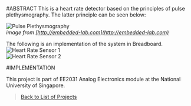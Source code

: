 #ABSTRACT
This is a heart rate detector based on the principles of pulse plethysmography. The latter principle can be seen below:  

![Pulse Plethysmography](http://embedded-lab.com/blog/wp-content/uploads/2012/08/ReflectancePPG.jpg)  
_image from [http://embedded-lab.com](http://embedded-lab.com)_


The following is an implementation of the system in Breadboard.  
![Heart Rate Sensor 1](https://googledrive.com/host/0B3qXE5D5r-qCYzhBUF81cFN6Wlk/IMG_20151106_113241.jpg)  
![Heart Rate Sensor 2](https://googledrive.com/host/0B3qXE5D5r-qCYzhBUF81cFN6Wlk/IMG_20151106_114308_HDR.jpg)  

#IMPLEMENTATION 

This project is part of EE2031 Analog Electronics module at the National University of Singapore.   
     
     
>[Back to List of Projects](https://edwardelson.github.io)  